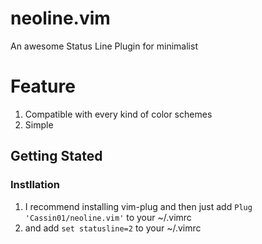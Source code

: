 # neoline.vim
An awesome Status Line Plugin for minimalist

# Feature
1. Compatible with every kind of color schemes
2. Simple

## Getting Stated
### Instllation
1. I recommend installing vim-plug and then just add ``Plug 'Cassin01/neoline.vim'`` to your ~/.vimrc
2. and add ``set statusline=2`` to your ~/.vimrc
